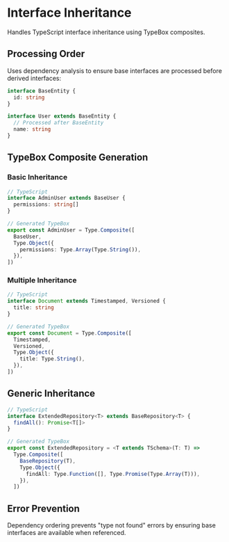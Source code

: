 # Interface Inheritance

Handles TypeScript interface inheritance using TypeBox composites.

## Processing Order

Uses dependency analysis to ensure base interfaces are processed before derived interfaces:

```typescript
interface BaseEntity {
  id: string
}

interface User extends BaseEntity {
  // Processed after BaseEntity
  name: string
}
```

## TypeBox Composite Generation

### Basic Inheritance

```typescript
// TypeScript
interface AdminUser extends BaseUser {
  permissions: string[]
}

// Generated TypeBox
export const AdminUser = Type.Composite([
  BaseUser,
  Type.Object({
    permissions: Type.Array(Type.String()),
  }),
])
```

### Multiple Inheritance

```typescript
// TypeScript
interface Document extends Timestamped, Versioned {
  title: string
}

// Generated TypeBox
export const Document = Type.Composite([
  Timestamped,
  Versioned,
  Type.Object({
    title: Type.String(),
  }),
])
```

## Generic Inheritance

```typescript
// TypeScript
interface ExtendedRepository<T> extends BaseRepository<T> {
  findAll(): Promise<T[]>
}

// Generated TypeBox
export const ExtendedRepository = <T extends TSchema>(T: T) =>
  Type.Composite([
    BaseRepository(T),
    Type.Object({
      findAll: Type.Function([], Type.Promise(Type.Array(T))),
    }),
  ])
```

## Error Prevention

Dependency ordering prevents "type not found" errors by ensuring base interfaces are available when referenced.
